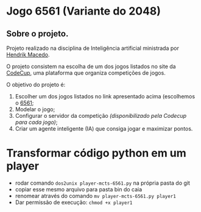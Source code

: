 # Jogo 6561 (Variante do 2048)

## Sobre o projeto.

Projeto realizado na disciplina de Inteligência artificial ministrada por [Hendrik Macedo](https://www.sigaa.ufs.br/sigaa/public/docente/portal.jsf?siape=2527554).

O projeto consistem na escolha de um dos jogos listados no site da [CodeCup](https://www.codecup.nl/archives.php), uma plataforma que organiza
competições de jogos.

O objetivo do projeto é:

1. Escolher um dos jogos listados no link apresentado acima (escolhemos o [6561](https://archive.codecup.nl/2016/);
2. Modelar o jogo;
3. Configurar o servidor da competição _(disponibilizado pela Codecup para cada jogo)_;
4. Criar um agente inteligente (IA) que consiga jogar e maximizar pontos.




# Transformar código python em um player
- rodar comando `dos2unix player-mcts-6561.py` na própria pasta do git
- copiar esse mesmo arquivo para pasta bin do caia
- renomear através do comando `mv player-mcts-6561.py player1`
- Dar permissão de execução: `chmod +x player1`